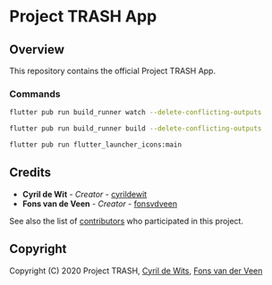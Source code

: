 # Project TRASH App

## Overview

This repository contains the official Project TRASH App.

### Commands

```bash
flutter pub run build_runner watch --delete-conflicting-outputs

flutter pub run build_runner build --delete-conflicting-outputs

flutter pub run flutter_launcher_icons:main
```

## Credits

- **Cyril de Wit** - _Creator_ - [cyrildewit](https://github.com/cyrildewit)
- **Fons van de Veen** - _Creator_ - [fonsvdveen](https://github.com/fonsvdveen)

See also the list of [contributors](https://github.com/cyrildewit/fhict-2021nj-project-trash-application/graphs/contributors) who participated in this project.

## Copyright

Copyright (C) 2020 Project TRASH, [Cyril de Wits](https://github.com/cyrildewit), [Fons van der Veen](https://github.com/fonsvdveen)
